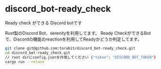 # discord_bot-ready_check
Ready check ができる Discord botです

Rust製のDiscord Bot、serenityを利用してます。
Ready CheckができるBotで、Discordの機能のreactionを利用してReadyかどうか判定してます。

```zsh
git clone git@github.com:torabit/discord_bot-ready_check.git
cd discord_bot-ready_check.git
// root dirにconfig.jsonを作成してください {"token": "DISCORD_BOT_TOKEN"}
cargo run --relase
```
